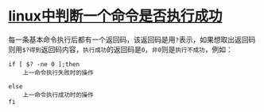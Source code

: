 # [linux中判断一个命令是否执行成功](https://www.cnblogs.com/lili-work/p/6227444.html)


每一条基本命令执行后都有一个返回码，该返回码是用`?`表示，如果想取出返回码则用`$?得到`返回码内容，`执行成功`的返回码是`0`，`非0`则是`执行不成功`，例如：

```
if [ $? -ne 0 ];then
    上一命令执行失败时的操作

else
    上一命令执行成功时的操作
fi
```

